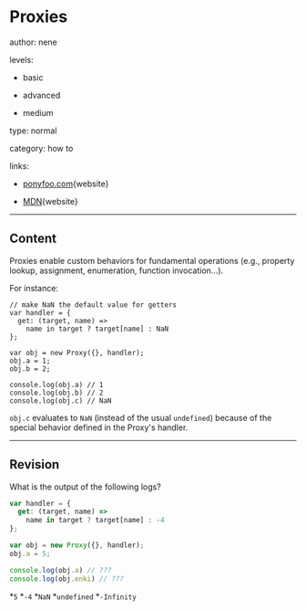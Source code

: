 # Proxies 
author: nene

levels:

  - basic

  - advanced

  - medium

type: normal

category: how to

links:

  - [ponyfoo.com](https://ponyfoo.com/articles/es6-proxy-traps-in-depth){website}
  
  - [MDN](https://developer.mozilla.org/en-US/docs/Web/JavaScript/Reference/Global_Objects/Proxy){website}

---
## Content

Proxies enable custom behaviors for fundamental operations (e.g., property lookup, assignment, enumeration, function invocation...).

For instance:

```
// make NaN the default value for getters
var handler = {
  get: (target, name) =>
    name in target ? target[name] : NaN
};

var obj = new Proxy({}, handler);
obj.a = 1;
obj.b = 2;

console.log(obj.a) // 1
console.log(obj.b) // 2
console.log(obj.c) // NaN
```

`obj.c` evaluates to `NaN` (instead of the usual `undefined`) because of the special behavior defined in the Proxy's handler.

---
## Revision

What is the output of the following logs?

```javascript
var handler = {
  get: (target, name) =>
    name in target ? target[name] : -4
};

var obj = new Proxy({}, handler);
obj.a = 5;

console.log(obj.a) // ???
console.log(obj.enki) // ???
```

*`5`
*`-4`
*`NaN`
*`undefined`
*`-Infinity`